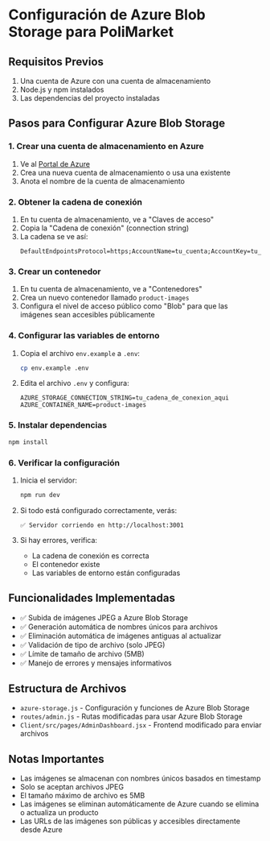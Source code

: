 # Configuración de Azure Blob Storage para PoliMarket

## Requisitos Previos

1. Una cuenta de Azure con una cuenta de almacenamiento
2. Node.js y npm instalados
3. Las dependencias del proyecto instaladas

## Pasos para Configurar Azure Blob Storage

### 1. Crear una cuenta de almacenamiento en Azure

1. Ve al [Portal de Azure](https://portal.azure.com)
2. Crea una nueva cuenta de almacenamiento o usa una existente
3. Anota el nombre de la cuenta de almacenamiento

### 2. Obtener la cadena de conexión

1. En tu cuenta de almacenamiento, ve a "Claves de acceso"
2. Copia la "Cadena de conexión" (connection string)
3. La cadena se ve así:
   ```
   DefaultEndpointsProtocol=https;AccountName=tu_cuenta;AccountKey=tu_clave;EndpointSuffix=core.windows.net
   ```

### 3. Crear un contenedor

1. En tu cuenta de almacenamiento, ve a "Contenedores"
2. Crea un nuevo contenedor llamado `product-images`
3. Configura el nivel de acceso público como "Blob" para que las imágenes sean accesibles públicamente

### 4. Configurar las variables de entorno

1. Copia el archivo `env.example` a `.env`:
   ```bash
   cp env.example .env
   ```

2. Edita el archivo `.env` y configura:
   ```env
   AZURE_STORAGE_CONNECTION_STRING=tu_cadena_de_conexion_aqui
   AZURE_CONTAINER_NAME=product-images
   ```

### 5. Instalar dependencias

```bash
npm install
```

### 6. Verificar la configuración

1. Inicia el servidor:
   ```bash
   npm run dev
   ```

2. Si todo está configurado correctamente, verás:
   ```
   ✅ Servidor corriendo en http://localhost:3001
   ```

3. Si hay errores, verifica:
   - La cadena de conexión es correcta
   - El contenedor existe
   - Las variables de entorno están configuradas

## Funcionalidades Implementadas

- ✅ Subida de imágenes JPEG a Azure Blob Storage
- ✅ Generación automática de nombres únicos para archivos
- ✅ Eliminación automática de imágenes antiguas al actualizar
- ✅ Validación de tipo de archivo (solo JPEG)
- ✅ Límite de tamaño de archivo (5MB)
- ✅ Manejo de errores y mensajes informativos

## Estructura de Archivos

- `azure-storage.js` - Configuración y funciones de Azure Blob Storage
- `routes/admin.js` - Rutas modificadas para usar Azure Blob Storage
- `Client/src/pages/AdminDashboard.jsx` - Frontend modificado para enviar archivos

## Notas Importantes

- Las imágenes se almacenan con nombres únicos basados en timestamp
- Solo se aceptan archivos JPEG
- El tamaño máximo de archivo es 5MB
- Las imágenes se eliminan automáticamente de Azure cuando se elimina o actualiza un producto
- Las URLs de las imágenes son públicas y accesibles directamente desde Azure 